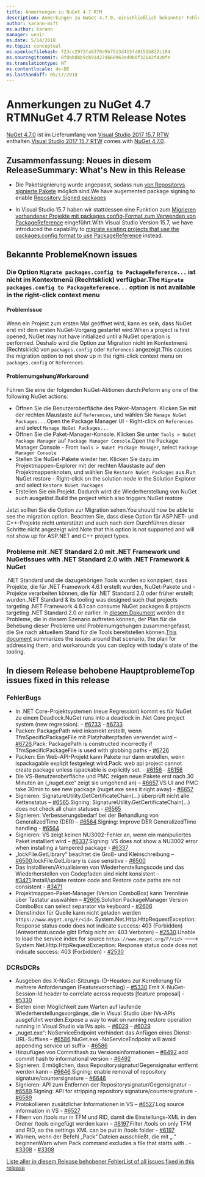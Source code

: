 ```yaml
---
title: Anmerkungen zu NuGet 4.7 RTM
description: Anmerkungen zu NuGet 4.7.0, einschließlich bekannter Fehler, Fehlerkorrekturen, hinzugefügter Features und DCRs.
author: karann-msft
ms.author: karann
manager: unnir
ms.date: 5/14/2018
ms.topic: conceptual
ms.openlocfilehash: f23cc2973fa6370d9b7513d415fd8151b822c104
ms.sourcegitcommit: 8f0bb8bb9cb91d27d660963ed9b0f32642f420fe
ms.translationtype: HT
ms.contentlocale: de-DE
ms.lasthandoff: 05/17/2018
---
```

# <a name="nuget-47-rtm-release-notes"></a><span data-ttu-id="57ead-103">Anmerkungen zu NuGet 4.7 RTM</span><span class="sxs-lookup"><span data-stu-id="57ead-103">NuGet 4.7 RTM Release Notes</span></span>

<span data-ttu-id="57ead-104">[NuGet 4.7.0](https://dist.nuget.org/win-x86-commandline/v4.7.0/nuget.exe) ist im Lieferumfang von [Visual Studio 2017 15.7 RTW](https://www.visualstudio.com/news/releasenotes/vs2017-relnotes) enthalten.</span><span class="sxs-lookup"><span data-stu-id="57ead-104">[Visual Studio 2017 15.7 RTW](https://www.visualstudio.com/news/releasenotes/vs2017-relnotes) comes with [NuGet 4.7.0](https://dist.nuget.org/win-x86-commandline/v4.7.0/nuget.exe).</span></span>

## <a name="summary-whats-new-in-this-release"></a><span data-ttu-id="57ead-105">Zusammenfassung: Neues in diesem Release</span><span class="sxs-lookup"><span data-stu-id="57ead-105">Summary: What's New in this Release</span></span>

* <span data-ttu-id="57ead-106">Die Paketsignierung wurde angepasst, sodass nun [von Repositorys signierte Pakete](https://github.com/NuGet/Home/wiki/Repository-Signatures) möglich sind.</span><span class="sxs-lookup"><span data-stu-id="57ead-106">We have augemented package signing to enable [Repository Signed packages](https://github.com/NuGet/Home/wiki/Repository-Signatures)</span></span>

* <span data-ttu-id="57ead-107">In Visual Studio 15.7 haben wir stattdessen eine Funktion zum [Migrieren vorhandener Projekte mit packages.config-Format zum Verwenden von PackageReference](https://docs.microsoft.com/en-us/nuget/reference/migrate-packages-config-to-package-reference) eingeführt.</span><span class="sxs-lookup"><span data-stu-id="57ead-107">With Visual Studio Version 15.7, we have introduced the capability to [migrate existing projects that use the packages.config format to use PackageReference](https://docs.microsoft.com/en-us/nuget/reference/migrate-packages-config-to-package-reference) instead.</span></span>

## <a name="known-issues"></a><span data-ttu-id="57ead-108">Bekannte Probleme</span><span class="sxs-lookup"><span data-stu-id="57ead-108">Known issues</span></span>

### <a name="the-migrate-packagesconfig-to-packagereference-option-is-not-available-in-the-right-click-context-menu"></a><span data-ttu-id="57ead-109">Die Option `Migrate packages.config to PackageReference...` ist nicht im Kontextmenü (Rechtsklick) verfügbar.</span><span class="sxs-lookup"><span data-stu-id="57ead-109">The `Migrate packages.config to PackageReference...` option is not available in the right-click context menu</span></span>

#### <a name="issue"></a><span data-ttu-id="57ead-110">Problem</span><span class="sxs-lookup"><span data-stu-id="57ead-110">Issue</span></span>

<span data-ttu-id="57ead-111">Wenn ein Projekt zum ersten Mal geöffnet wird, kann es sein, dass NuGet erst mit dem ersten NuGet-Vorgang gestartet wird.</span><span class="sxs-lookup"><span data-stu-id="57ead-111">When a project is first opened, NuGet may not have initialized until a NuGet operation is performed.</span></span> <span data-ttu-id="57ead-112">Deshalb wird die Option zur Migration nicht im Kontextmenü (Rechtsklick) von `packages.config` oder `References` angezeigt.</span><span class="sxs-lookup"><span data-stu-id="57ead-112">This causes the migration option to not show up in the right-click context menu on `packages.config` or `References`.</span></span>

#### <a name="workaround"></a><span data-ttu-id="57ead-113">Problemumgehung</span><span class="sxs-lookup"><span data-stu-id="57ead-113">Workaround</span></span>

<span data-ttu-id="57ead-114">Führen Sie eine der folgenden NuGet-Aktionen durch:</span><span class="sxs-lookup"><span data-stu-id="57ead-114">Peform any one of the following NuGet actions:</span></span>
* <span data-ttu-id="57ead-115">Öffnen Sie die Benutzeroberfläche des Paket-Managers. Klicken Sie mit der rechten Maustaste auf `References`, und wählen Sie `Manage NuGet Packages...`.</span><span class="sxs-lookup"><span data-stu-id="57ead-115">Open the Package Manager UI - Right-click on `References` and select `Manage NuGet Packages...`</span></span>
* <span data-ttu-id="57ead-116">Öffnen Sie die Paket-Manager-Konsole. Klicken Sie unter `Tools > NuGet Package Manager` auf `Package Manager Console`.</span><span class="sxs-lookup"><span data-stu-id="57ead-116">Open the Package Manager Console - From `Tools > NuGet Package Manager`, select `Package Manager Console`</span></span>
* <span data-ttu-id="57ead-117">Stellen Sie NuGet-Pakete wieder her. Klicken Sie dazu im Projektmappen-Explorer mit der rechten Maustaste auf den Projektmappenknoten, und wählen Sie `Restore NuGet Packages` aus.</span><span class="sxs-lookup"><span data-stu-id="57ead-117">Run NuGet restore - Right-click on the solution node in the Solution Explorer and select `Restore NuGet Packages`</span></span>
* <span data-ttu-id="57ead-118">Erstellen Sie ein Projekt. Dadurch wird die Wiederherstellung von NuGet auch ausgelöst.</span><span class="sxs-lookup"><span data-stu-id="57ead-118">Build the project which also triggers NuGet restore</span></span>

<span data-ttu-id="57ead-119">Jetzt sollten Sie die Option zur Migration sehen.</span><span class="sxs-lookup"><span data-stu-id="57ead-119">You should now be able to see the migration option.</span></span> <span data-ttu-id="57ead-120">Beachten Sie, dass diese Option für ASP.NET- und C++-Projekte nicht unterstützt und auch nach dem Durchführen dieser Schritte nicht angezeigt wird.</span><span class="sxs-lookup"><span data-stu-id="57ead-120">Note that this option is not supported and will not show up for ASP.NET and C++ project types.</span></span>

### <a name="issues-with-net-standard-20-with-net-framework--nuget"></a><span data-ttu-id="57ead-121">Probleme mit .NET Standard 2.0 mit .NET Framework und NuGet</span><span class="sxs-lookup"><span data-stu-id="57ead-121">Issues with .NET Standard 2.0 with .NET Framework & NuGet</span></span>

<span data-ttu-id="57ead-122">.NET Standard und die dazugehörigen Tools wurden so konzipiert, dass Projekte, die für .NET Framework 4.6.1 erstellt wurden, NuGet-Pakete und -Projekte verarbeiten können, die für .NET Standard 2.0 oder früher erstellt wurden.</span><span class="sxs-lookup"><span data-stu-id="57ead-122">.NET Standard & its tooling was designed such that projects targeting .NET Framework 4.6.1 can consume NuGet packages & projects targeting .NET Standard 2.0 or earlier.</span></span> <span data-ttu-id="57ead-123">In [diesem Dokument](https://github.com/dotnet/standard/issues/481) werden die Probleme, die in diesem Szenario auftreten können, der Plan für die Behebung dieser Probleme und Problemumgehungen zusammengefasst, die Sie nach aktuellem Stand für die Tools bereitstellen können.</span><span class="sxs-lookup"><span data-stu-id="57ead-123">[This document](https://github.com/dotnet/standard/issues/481) summarizes the issues around that scenario, the plan for addressing them, and workarounds you can deploy with today's state of the tooling.</span></span>

## <a name="top-issues-fixed-in-this-release"></a><span data-ttu-id="57ead-124">In diesem Release behobene Hauptprobleme</span><span class="sxs-lookup"><span data-stu-id="57ead-124">Top issues fixed in this release</span></span>

### <a name="bugs"></a><span data-ttu-id="57ead-125">Fehler</span><span class="sxs-lookup"><span data-stu-id="57ead-125">Bugs</span></span>

* <span data-ttu-id="57ead-126">In .NET Core-Projektsystemen (neue Regression) kommt es für NuGet zu einem Deadlock.</span><span class="sxs-lookup"><span data-stu-id="57ead-126">NuGet runs into a deadlock in .Net Core project system (new regression).</span></span><span data-ttu-id="57ead-127"> - [#6733](https://github.com/NuGet/Home/issues/6733)</span><span class="sxs-lookup"><span data-stu-id="57ead-127"> - [#6733](https://github.com/NuGet/Home/issues/6733)</span></span>
* <span data-ttu-id="57ead-128">Packen: PackagePath wird inkorrekt erstellt, wenn TfmSpecificPackageFile mit Platzhalterpfaden verwendet wird – [#6726](https://github.com/NuGet/Home/issues/6726).</span><span class="sxs-lookup"><span data-stu-id="57ead-128">Pack: PackagePath is constructed incorrectly if TfmSpecificPackageFile is used with globbing paths - [#6726](https://github.com/NuGet/Home/issues/6726)</span></span>
* <span data-ttu-id="57ead-129">Packen: Ein Web-API-Projekt kann Pakete nur dann erstellen, wenn ispackagable explizit festgelegt wird.</span><span class="sxs-lookup"><span data-stu-id="57ead-129">Pack: web api project cannot create package unless ispackable is explicitly set.</span></span><span data-ttu-id="57ead-130"> - [#6156](https://github.com/NuGet/Home/issues/6156)</span><span class="sxs-lookup"><span data-stu-id="57ead-130"> - [#6156](https://github.com/NuGet/Home/issues/6156)</span></span>
* <span data-ttu-id="57ead-131">Die VS-Benutzeroberfläche und PMC zeigen neue Pakete erst nach 30 Minuten an („nuget.exe“ zeigt sie umgehend an) – [#6657](https://github.com/NuGet/Home/issues/6657).</span><span class="sxs-lookup"><span data-stu-id="57ead-131">VS UI and PMC take 30min to see new package (nuget.exe sees it right away) - [#6657](https://github.com/NuGet/Home/issues/6657)</span></span>
* <span data-ttu-id="57ead-132">Signieren: SignatureUtility.GetCertificateChain(...) überprüft nicht alle Kettenstatus – [#6565](https://github.com/NuGet/Home/issues/6565).</span><span class="sxs-lookup"><span data-stu-id="57ead-132">Signing:  SignatureUtility.GetCertificateChain(...) does not check all chain statuses - [#6565](https://github.com/NuGet/Home/issues/6565)</span></span>
* <span data-ttu-id="57ead-133">Signieren: Verbesserungsbedarf bei der Behandlung von GeneralizedTime (DER) – [#6564](https://github.com/NuGet/Home/issues/6564).</span><span class="sxs-lookup"><span data-stu-id="57ead-133">Signing:  improve DER GeneralizedTime handling - [#6564](https://github.com/NuGet/Home/issues/6564)</span></span>
* <span data-ttu-id="57ead-134">Signieren: VS zeigt keinen NU3002-Fehler an, wenn ein manipuliertes Paket installiert wird – [#6337](https://github.com/NuGet/Home/issues/6337).</span><span class="sxs-lookup"><span data-stu-id="57ead-134">Signing: VS does not show a NU3002 error when installing a tampered package - [#6337](https://github.com/NuGet/Home/issues/6337)</span></span>
* <span data-ttu-id="57ead-135">„lockFile.GetLibrary“ beachtet die Groß- und Kleinschreibung – [#6500](https://github.com/NuGet/Home/issues/6500).</span><span class="sxs-lookup"><span data-stu-id="57ead-135">lockFile.GetLibrary is case sensitive - [#6500](https://github.com/NuGet/Home/issues/6500)</span></span>
* <span data-ttu-id="57ead-136">Das Installieren/Aktualisieren von Wiederherstellungscode und das Wiederherstellen von Codepfaden sind nicht konsistent – [#3471](https://github.com/NuGet/Home/issues/3471).</span><span class="sxs-lookup"><span data-stu-id="57ead-136">Install/update restore code and Restore code paths are not consistent - [#3471](https://github.com/NuGet/Home/issues/3471)</span></span>
* <span data-ttu-id="57ead-137">Projektmappen-Paket-Manager (Version ComboBox) kann Trennlinie über Tastatur auswählen – [#2606](https://github.com/NuGet/Home/issues/2606).</span><span class="sxs-lookup"><span data-stu-id="57ead-137">Solution PackageManager Version ComboBox can select separator via keyboard - [#2606](https://github.com/NuGet/Home/issues/2606)</span></span>
* <span data-ttu-id="57ead-138">Dienstindex für Quelle kann nicht geladen werden `https://www.myget.org/F/<id>`. System.Net.Http.HttpRequestException: Response status code does not indicate success: 403 (Forbidden) (Antwortstatuscode gibt Erfolg nicht an: 403 Verboten) – [#2530](https://github.com/NuGet/Home/issues/2530).</span><span class="sxs-lookup"><span data-stu-id="57ead-138">Unable to load the service index for source `https://www.myget.org/F/<id>` ---> System.Net.Http.HttpRequestException: Response status code does not indicate success: 403 (Forbidden) - [#2530](https://github.com/NuGet/Home/issues/2530)</span></span>

### <a name="dcrs"></a><span data-ttu-id="57ead-139">DCRs</span><span class="sxs-lookup"><span data-stu-id="57ead-139">DCRs</span></span>

* <span data-ttu-id="57ead-140">Ausgeben des X-NuGet-Sitzungs-ID-Headers zur Korrelierung für mehrere Anforderungen (Featurevorschlag) – [#5330](https://github.com/NuGet/Home/issues/5330).</span><span class="sxs-lookup"><span data-stu-id="57ead-140">Emit X-NuGet-Session-Id header to correlate across requests [feature proposal] - [#5330](https://github.com/NuGet/Home/issues/5330)</span></span>
* <span data-ttu-id="57ead-141">Bieten einer Möglichkeit zum Warten auf laufende Wiederherstellungsvorgänge, die in Visual Studio über IVs-APIs ausgeführt werden.</span><span class="sxs-lookup"><span data-stu-id="57ead-141">Expose a way to wait on running restore operation running in Visual Studio via IVs apis.</span></span><span data-ttu-id="57ead-142"> - [#6029](https://github.com/NuGet/Home/issues/6029)</span><span class="sxs-lookup"><span data-stu-id="57ead-142"> - [#6029](https://github.com/NuGet/Home/issues/6029)</span></span>
* <span data-ttu-id="57ead-143">„nuget.exe“: NoServiceEndpoint verhindert das Anfügen eines Dienst-URL-Suffixes – [#6586](https://github.com/NuGet/Home/issues/6586).</span><span class="sxs-lookup"><span data-stu-id="57ead-143">NuGet.exe -NoServiceEndpoint will avoid appending service url suffix - [#6586](https://github.com/NuGet/Home/issues/6586)</span></span>
* <span data-ttu-id="57ead-144">Hinzufügen von Commithash zu Versionsinformationen – [#6492](https://github.com/NuGet/Home/issues/6492).</span><span class="sxs-lookup"><span data-stu-id="57ead-144">add commit hash to informational version - [#6492](https://github.com/NuGet/Home/issues/6492)</span></span>
* <span data-ttu-id="57ead-145">Signieren: Ermöglichen, dass Repositorysignatur/Gegensignatur entfernt werden kann – [#6646](https://github.com/NuGet/Home/issues/6646).</span><span class="sxs-lookup"><span data-stu-id="57ead-145">Signing:  enable removal of repository signature/countersignature - [#6646](https://github.com/NuGet/Home/issues/6646)</span></span>
* <span data-ttu-id="57ead-146">Signieren: API zum Entfernen der Repositorysignatur/Gegensignatur – [#6589](https://github.com/NuGet/Home/issues/6589).</span><span class="sxs-lookup"><span data-stu-id="57ead-146">Signing:  API for stripping repository signature/countersignature - [#6589](https://github.com/NuGet/Home/issues/6589)</span></span>
* <span data-ttu-id="57ead-147">Protokollieren zusätzlicher Informationen in VS – [#6527](https://github.com/NuGet/Home/issues/6527).</span><span class="sxs-lookup"><span data-stu-id="57ead-147">Log source information in VS - [#6527](https://github.com/NuGet/Home/issues/6527)</span></span>
* <span data-ttu-id="57ead-148">Filtern von /tools nur in TFM und RID, damit die Einstellungs-XML in den Ordner /tools eingefügt werden kann – [#6197](https://github.com/NuGet/Home/issues/6197).</span><span class="sxs-lookup"><span data-stu-id="57ead-148">Filter /tools on only TFM and RID, so the settings XML can be put in /tools folder - [#6197](https://github.com/NuGet/Home/issues/6197)</span></span>
* <span data-ttu-id="57ead-149">Warnen, wenn der Befehl „Pack“ Dateien ausschließt, die mit „.“ beginnen</span><span class="sxs-lookup"><span data-stu-id="57ead-149">Warn when Pack command excludes a file that starts with .</span></span><span data-ttu-id="57ead-150">  - [#3308](https://github.com/NuGet/Home/issues/3308)</span><span class="sxs-lookup"><span data-stu-id="57ead-150">  - [#3308](https://github.com/NuGet/Home/issues/3308)</span></span>

[<span data-ttu-id="57ead-151">Liste aller in diesem Release behobener Fehler</span><span class="sxs-lookup"><span data-stu-id="57ead-151">List of all issues fixed in this release</span></span>](https://github.com/NuGet/Home/issues?q=is%3Aissue+is%3Aclosed+milestone%3A%224.7")
